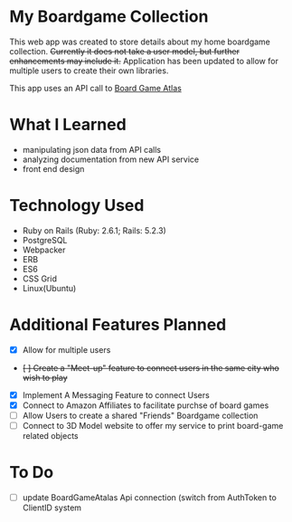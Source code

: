 # My Boardgame Collection

This web app was created to store details about my home boardgame collection.
~~Currently it does not take a user model, but further enhancements may include it.~~
Application has been updated to allow for multiple users to create their own libraries.

This app uses an API call to [Board Game Atlas](https://www.boardgameatlas.com/api/docs)

# What I Learned

- manipulating json data from API calls
- analyzing documentation from new API service
- front end design

# Technology Used

- Ruby on Rails (Ruby: 2.6.1; Rails: 5.2.3)
- PostgreSQL
- Webpacker
- ERB
- ES6
- CSS Grid
- Linux(Ubuntu)

# Additional Features Planned
- [X] Allow for multiple users
- ~~[ ] Create a "Meet-up" feature to connect users in the same city who wish to play~~
- [X] Implement A Messaging Feature to connect Users
- [X] Connect to Amazon Affiliates to facilitate purchse of board games
- [ ] Allow Users to create a shared "Friends" Boardgame collection
- [ ] Connect to 3D Model website to offer my service to print board-game related objects

# To Do
- [ ] update BoardGameAtalas Api connection (switch from AuthToken to ClientID system
